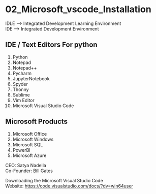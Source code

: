 # 02_Microsoft_vscode_Installation <br>
IDLE --> Integrated Development Learning Environment <br>
IDE --> Integrated Development Environment <br>

IDE / Text Editors For python
------------------------------
1) Python 
2) Notepad
3) Notepad++
4) Pycharm
5) JupyterNotebook
6) Spyder
7) Thonny
8) Sublime
9) Vim Editor
10) Microsoft Visual Studio Code


Microsoft Products
-------------------

1) Microsoft Office
2) Microsoft Windows
3) Microsoft SQL
4) PowerBI
5) Microsoft Azure

CEO: Satya Nadella <br>
Co-Founder: Bill Gates <br>

Downloading the Microsoft Visual Studio Code <br>
Website: https://code.visualstudio.com/docs/?dv=win64user
